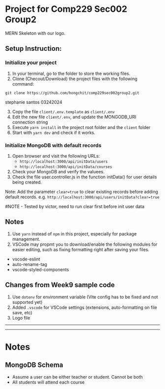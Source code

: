 # Project for Comp229 Sec002 Group2

MERN Skeleton with our logo.

## Setup Instruction:

### Initialize your project

1. In your terminal, go to the folder to store the working files.
2. Clone (Checout/Download) the project files with the following command:

```shell
git clone https://github.com/hongchit/comp229sec002group2.git
```

stephanie santos 03242024

3. Copy the file `client/.env.template` as `client/.env`
4. Edit the new file `client/.env`, and update the MONGODB_URI connection string
5. Execute `yarn install` in the project root folder and the `client` folder
6. Start with `yarn dev` and check if it works.

### Initialize MongoDB with default records

1. Open browser and visit the following URLs:
   - `http://localhost:3000/api/initData/users`
   - `http://localhost:3000/api/initData/courses`
2. Check your MongoDB and verify the valuees.
3. Check the file user.controller.js in the function initData() for user details being created.

Note: Add the parameter `clear=true` to clear existing records before adding default records. e.g. `http://localhost:3000/api/users/initData?clear=true`

#NOTE - Tested by victor, need to run clear first before init user data

## Notes

1. Use `yarn` instead of `npm` in this project, especially for package management.
2. VSCode may propmt you to download/enable the following modules for easier editing, such as fixing formatting right after saving your files.

- vscode-eslint
- auto-rename-tag
- vscode-styled-components

## Changes from Week9 sample code

1. Use `dotenv` for environment variable (Vite config has to be fixed and not supported yet)
2. Added `.vscode` for VSCode settings (extensions, auto-formatting on file save, etc)
3. Logo file

---

---

# Notes

## MongoDB Schema

- Assume a user can be either teacher or student. Cannot be both
- All students will attend each course

